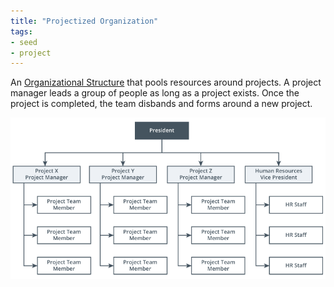 ```yaml
---
title: "Projectized Organization"
tags:
- seed
- project
---
```


An [Organizational Structure](notes/Organizational%20Structures.md) that pools resources around projects. A project manager leads a group of people as long as a project exists. Once the project is completed, the team disbands and forms around a new project.

![Projectized Organization](images/projectized-org.png)